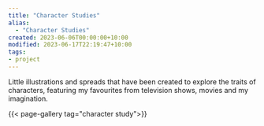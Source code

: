 ```yaml
---
title: "Character Studies"
alias:
  - "Character Studies"
created: 2023-06-06T00:00:00+10:00
modified: 2023-06-17T22:19:47+10:00
tags:
- project
---
```


Little illustrations and spreads that have been created to explore the traits of characters, featuring my favourites from television shows, movies and my imagination.

{{< page-gallery tag="character study">}} 